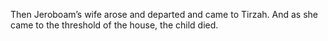 Then Jeroboam’s wife arose and departed and came to Tirzah. And as she came to the threshold of the house, the child died.
